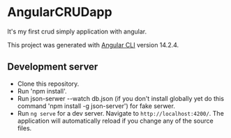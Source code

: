 # AngularCRUDapp

It's my first crud simply application with angular.

This project was generated with [Angular CLI](https://github.com/angular/angular-cli) version 14.2.4.

## Development server

- Clone this repository.
- Run 'npm install'.
- Run json-serwer --watch db.json (if you don't install globally yet do this command 'npm install -g json-server') for fake serwer.
- Run `ng serve` for a dev server. Navigate to `http://localhost:4200/`. The application will automatically reload if you change any of the source files.
